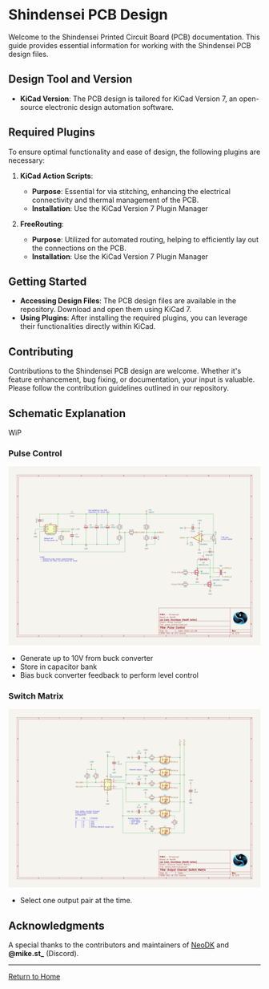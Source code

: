 # Shindensei PCB Design

Welcome to the Shindensei Printed Circuit Board (PCB) documentation. This guide provides 
essential information for working with the Shindensei PCB design files.

## Design Tool and Version
- **KiCad Version**: The PCB design is tailored for KiCad Version 7, an open-source 
                      electronic design automation software.

## Required Plugins
To ensure optimal functionality and ease of design, the following plugins are necessary:

1. **KiCad Action Scripts**:
   - **Purpose**: Essential for via stitching, enhancing the electrical connectivity and thermal management of the PCB.
   - **Installation**: Use the KiCad Version 7 Plugin Manager

2. **FreeRouting**:
   - **Purpose**: Utilized for automated routing, helping to efficiently lay out the connections on the PCB.
   - **Installation**: Use the KiCad Version 7 Plugin Manager

## Getting Started
- **Accessing Design Files**: The PCB design files are available in the repository. Download and open them using KiCad 7.
- **Using Plugins**: After installing the required plugins, you can leverage their functionalities directly within KiCad.

## Contributing
Contributions to the Shindensei PCB design are welcome. Whether it's feature enhancement, bug fixing, or documentation, 
your input is valuable. Please follow the contribution guidelines outlined in our repository.

## Schematic Explanation

WiP

### Pulse Control

![Pulse Control](../img/pulse_control.png)
 
 * Generate up to 10V from buck converter
 * Store in capacitor bank
 * Bias buck converter feedback to perform level control

### Switch Matrix

![Switch Matrix](../img/switch_matrix.png)

 * Select one output pair at the time.



## Acknowledgments
A special thanks to the contributors and maintainers of [NeoDK](https://github.com/Onwrikbaar/NeoDK)
and **@mike.st_** (Discord).

---

[Return to Home](../README.md)
